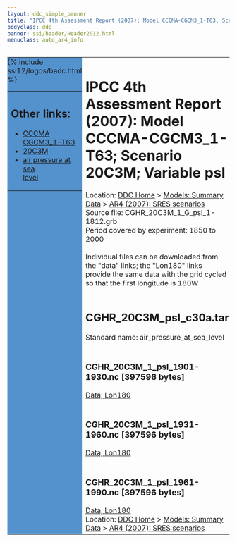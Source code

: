 ```yaml
---
layout: ddc_simple_banner
title: "IPCC 4th Assessment Report (2007): Model CCCMA-CGCM3_1-T63; Scenario 20C3M; Variable psl"
bodyclass: ddc
banner: ssi/header/Header2012.html
menuclass: auto_ar4_info
---
```



<table width="100%" border="0" cellspacing="0" cellpadding="0" style="border-collapse: collapse;">
<tr style="margin:0;padding:0;border:0;">
<td style="margin:0;padding:0;border:0;height:1pt;width:150pt;background:#5492CD;" valign="top" >

<div id="lh-col2" class="auto_ar4_info">
<table class="menumain" bgcolor="#5492CD" cellspacing="0" width="100%" border="0">
<tr><td>
<h2> Other links:</h2>
<ul>
<li><a href="/auto/ar4/model-CCCMA-CGCM3_1-T63.html">CCCMA<br/>CGCM3_1-T63</a></li>
<li><a href="/auto/ar4/scenario-20C3M.html">20C3M</a></li>
<li><a href="/auto/ar4/var-air_pressure_at_sea_level.html">air pressure at sea<br/> level</a></li>
</ul>
</td></tr>
{% include ssi12/logos/badc.html %}
</table>
</div>
</td>
<td><h1>IPCC 4th Assessment Report (2007): Model CCCMA-CGCM3_1-T63; Scenario 20C3M; Variable psl</h1>

<!-- Breadcrumb1 -->
<div id="breadcrumb1" align="left">
Location: <a href="/index.html">DDC Home</a> > <a href="/sim/gcm_clim/">Models: Summary Data</a>
> <a href="/sim/gcm_clim/SRES_AR4/index.html">AR4 (2007): SRES scenarios</a>
</div>
<!-- End of Breadcrumb1 -->Source file: CGHR_20C3M_1_G_psl_1-1812.grb
<br/>
Period covered by experiment: 1850 to 2000<br/>
<br/>Individual files can be downloaded from the "data" links; the "Lon180" links provide the same data
         with the grid cycled so that the first longitude is 180W<br/>
<br/><h2>CGHR_20C3M_psl_c30a.tar</h2>
Standard name: air_pressure_at_sea_level<br>
<br/><h3>CGHR_20C3M_1_psl_1901-1930.nc [397596 bytes]</h3>
<a href="/cgi-bin/downl/ar4_nc/psl/CGHR_20C3M_1_psl_1901-1930.nc">Data; </a><a href="/cgi-bin/downl/ar4_nc/psl/CGHR_20C3M_1_psl_1901-1930.cyto180.nc"> Lon180</a><br/>
<br/><h3>CGHR_20C3M_1_psl_1931-1960.nc [397596 bytes]</h3>
<a href="/cgi-bin/downl/ar4_nc/psl/CGHR_20C3M_1_psl_1931-1960.nc">Data; </a><a href="/cgi-bin/downl/ar4_nc/psl/CGHR_20C3M_1_psl_1931-1960.cyto180.nc"> Lon180</a><br/>
<br/><h3>CGHR_20C3M_1_psl_1961-1990.nc [397596 bytes]</h3>
<a href="/cgi-bin/downl/ar4_nc/psl/CGHR_20C3M_1_psl_1961-1990.nc">Data; </a><a href="/cgi-bin/downl/ar4_nc/psl/CGHR_20C3M_1_psl_1961-1990.cyto180.nc"> Lon180</a><br/>
<!-- Breadcrumb2 -->
<div id="breadcrumb2" align="left">
Location: <a href="/index.html">DDC Home</a> > <a href="/sim/gcm_clim/">Models: Summary Data</a>
> <a href="/sim/gcm_clim/SRES_AR4/index.html">AR4 (2007): SRES scenarios</a>
</div>
<!-- End of Breadcrumb2 --></td></tr></table>
